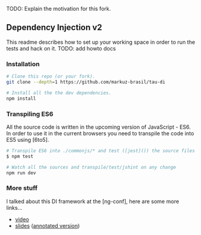 TODO: Explain the motivation for this fork.

## Dependency Injection v2

This readme describes how to set up your working space in order to run the tests and hack on it. TODO: add howto docs

### Installation

```bash
# Clone this repo (or your fork).
git clone --depth=1 https://github.com/markuz-brasil/tau-di

# Install all the the dev dependencies.
npm install
```

### Transpiling ES6
All the source code is written in the upcoming version of JavaScript - ES6. In order to use it in the current browsers you need to transpile the code into ES5 using [6to5].


```bash
# Transpile ES6 into ./commonjs/* and test ([jest]()) the source files
$ npm test

# Watch all the sources and transpile/test/jshint on any change
npm run dev
```

### More stuff

I talked about this DI framework at the [ng-conf], here are some more links...

  - [video](http://www.youtube.com/watch?v=_OGGsf1ZXMs)
  - [slides](https://dl.dropboxusercontent.com/u/36607830/talks/ng-conf-di-v2.pdf) ([annotated version](https://dl.dropboxusercontent.com/u/36607830/talks/ng-conf-di-v2-annotated.pdf))
